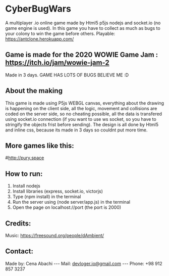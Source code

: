 # CyberBugWars
A multiplayer .io online game made by Html5 p5js nodejs and socket.io (no game engine is used).
In this game you have to collect as much as bugs to your colony to win the game before others.
Playable: https://antclone.herokuapp.com/

## Game is made for the 2020 WOWIE Game Jam : https://itch.io/jam/wowie-jam-2
Made in 3 days.
GAME HAS LOTS OF BUGS BELIEVE ME :D

## About the making
This game is made using P5js WEBGL canvas, everything about the drawing is happening on the client side, all the logic, movement and collisions are coded on the server side, so no cheating possible, all the data is transfered using socket.io connection (if you want to use ws socket, so you have to stringify the objects frist before sending).
The design is all done by Html5 and inline css, because its made in 3 days so couldnt put more time.

## More games like this:
#http://pury.space

## How to run:
1) Install nodejs
2) Install libraries (express, socket.io, victorjs)
3) Type (npm install) in the terminal
4) Run the server using (node server/app.js) in the terminal
5) Open the page on localhost://port (the port is 2000)

## Credits:
Music: https://freesound.org/people/dAmbient/

## Contact:
Made by: Cena Abachi --- 
Mail: devloger.io@gmail.com --- 
Phone: +98 912 857 3237
